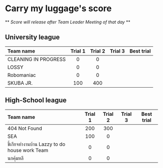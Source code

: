 # Carry my luggage's score

** <em> Score will release after Team Leader Meeting of that day </em> **

## University league

|      Team name              |    Trial 1        |     Trial 2     |       Trial 3     |   Best trial       |
|:----------------------------|:-------------:|:-----------:|:-----------------:|:-----------------:|   
|   CLEANING IN PROGRESS      |       0        |     0       |                   |                  |
|   LOSSY                     |       0       |      0      |                   |                   |
|   Robomaniac                |       0       |      0      |                   |                   |
|   SKUBA JR.                 |      100      |    400      |                   |                   |

## High-School league

|      Team name                                |    Trial 1        |     Trial 2     |       Trial 3     |     Best trial      |
|:----------------------------------------------|:-------------:|:-----------:|:-----------------:|:---------------------------:|
|   404 Not Found                               |      200      |     300     |                   |                             |
|   SEA                                         |      100      |      0       |                   |                            |
|   ขี้เกียจทำงานบ้าน Lazzy to do house work Team   |       0       |      0      |                   |                             |
|   นกคุ้มหลี                                      |       0       |      0      |                   |                             |
